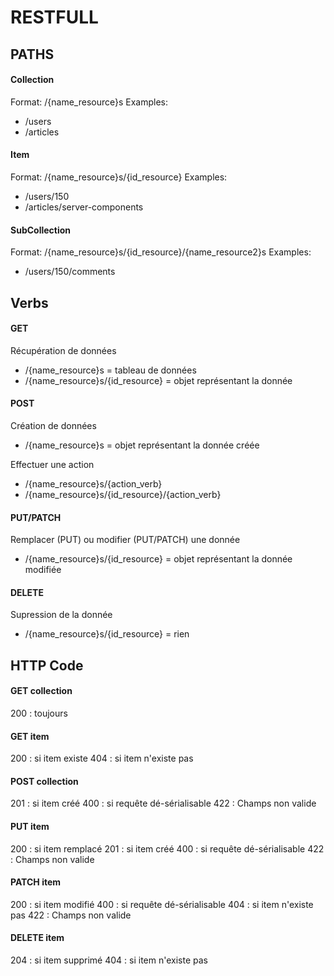 # RESTFULL

## PATHS

#### Collection
Format: /{name_resource}s
Examples:
- /users
- /articles

#### Item
Format: /{name_resource}s/{id_resource}
Examples:
- /users/150
- /articles/server-components

#### SubCollection
Format: /{name_resource}s/{id_resource}/{name_resource2}s
Examples:
- /users/150/comments


## Verbs

#### GET
Récupération de données
- /{name_resource}s = tableau de données
- /{name_resource}s/{id_resource} = objet représentant la donnée

#### POST
Création de données
- /{name_resource}s = objet représentant la donnée créée   
  
Effectuer une action
- /{name_resource}s/{action_verb}
- /{name_resource}s/{id_resource}/{action_verb}

#### PUT/PATCH
Remplacer (PUT) ou modifier (PUT/PATCH) une donnée
- /{name_resource}s/{id_resource} = objet représentant la donnée modifiée   

#### DELETE
Supression de la donnée
- /{name_resource}s/{id_resource} = rien

## HTTP Code

#### GET collection
200 : toujours

#### GET item
200 : si item existe
404 : si item n'existe pas

#### POST collection
201 : si item créé
400 : si requête dé-sérialisable
422 : Champs non valide

#### PUT item
200 : si item remplacé
201 : si item créé
400 : si requête dé-sérialisable
422 : Champs non valide

#### PATCH item
200 : si item modifié
400 : si requête dé-sérialisable
404 : si item n'existe pas
422 : Champs non valide

#### DELETE item
204 : si item supprimé
404 : si item n'existe pas
